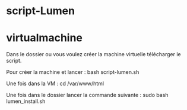 # script-Lumen

# virtualmachine


Dans le dossier ou vous voulez créer la machine virtuelle télécharger le script.


Pour créer la machine et lancer :
bash script-lumen.sh

Une fois dans la VM :
cd /var/www/html

Une fois dans le dossier lancer la commande suivante :
sudo bash lumen_install.sh
